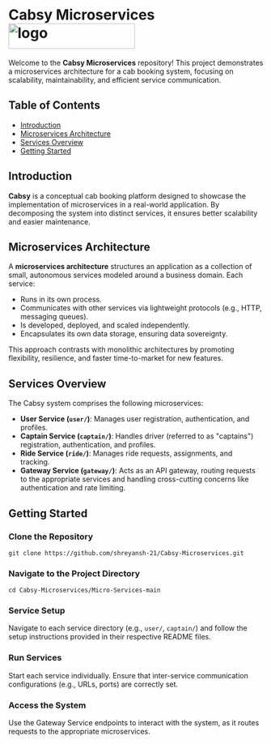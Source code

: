 <h1>Cabsy Microservices <img src="https://media.giphy.com/media/3oFzmrP8ZDnNZxsyFW/giphy.gif?cid=ecf05e47189oq11pvwdlpv73rpb384h39aru9ns5zbjqimha&ep=v1_gifs_search&rid=giphy.gif&ct=g" 
           height="50" width="250" alt="logo" /></h1>

<p>Welcome to the <strong>Cabsy Microservices</strong> repository! This project demonstrates a microservices architecture for a cab booking system, focusing on scalability, maintainability, and efficient service communication.</p>

<h2>Table of Contents</h2>
<ul>
  <li><a href="#introduction">Introduction</a></li>
  <li><a href="#microservices-architecture">Microservices Architecture</a></li>
  <li><a href="#services-overview">Services Overview</a></li>
  <li><a href="#getting-started">Getting Started</a></li>
</ul>

<h2 id="introduction">Introduction</h2>
<p><strong>Cabsy</strong> is a conceptual cab booking platform designed to showcase the implementation of microservices in a real-world application. By decomposing the system into distinct services, it ensures better scalability and easier maintenance.</p>

<h2 id="microservices-architecture">Microservices Architecture</h2>
<p>A <strong>microservices architecture</strong> structures an application as a collection of small, autonomous services modeled around a business domain. Each service:</p>
<ul>
  <li>Runs in its own process.</li>
  <li>Communicates with other services via lightweight protocols (e.g., HTTP, messaging queues).</li>
  <li>Is developed, deployed, and scaled independently.</li>
  <li>Encapsulates its own data storage, ensuring data sovereignty.</li>
</ul>
<p>This approach contrasts with monolithic architectures by promoting flexibility, resilience, and faster time-to-market for new features.</p>

<h2 id="services-overview">Services Overview</h2>
<p>The Cabsy system comprises the following microservices:</p>
<ul>
  <li><strong>User Service (<code>user/</code>)</strong>: Manages user registration, authentication, and profiles.</li>
  <li><strong>Captain Service (<code>captain/</code>)</strong>: Handles driver (referred to as "captains") registration, authentication, and profiles.</li>
  <li><strong>Ride Service (<code>ride/</code>)</strong>: Manages ride requests, assignments, and tracking.</li>
  <li><strong>Gateway Service (<code>gateway/</code>)</strong>: Acts as an API gateway, routing requests to the appropriate services and handling cross-cutting concerns like authentication and rate limiting.</li>
</ul>

<h2 id="getting-started">Getting Started</h2>

<h3>Clone the Repository</h3>
<pre><code>git clone https://github.com/shreyansh-21/Cabsy-Microservices.git</code></pre>

<h3>Navigate to the Project Directory</h3>
<pre><code>cd Cabsy-Microservices/Micro-Services-main</code></pre>

<h3>Service Setup</h3>
<p>Navigate to each service directory (e.g., <code>user/</code>, <code>captain/</code>) and follow the setup instructions provided in their respective README files.</p>

<h3>Run Services</h3>
<p>Start each service individually. Ensure that inter-service communication configurations (e.g., URLs, ports) are correctly set.</p>

<h3>Access the System</h3>
<p>Use the Gateway Service endpoints to interact with the system, as it routes requests to the appropriate microservices.</p>


